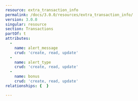 ```yaml
---
resource: extra_transaction_info
permalink: /docs/3.0.0/resources/extra_transaction_info/
version: 3.0.0
singular: resource
section: Transactions
partOf: t
attributes:
  -
    name: alert_message
    crud: 'create, read, update'
  -
    name: alert_type
    crud: 'create, read, update'
  -
    name: bonus
    crud: 'create, read, update'
relationships: {  }

---
```

